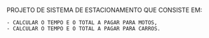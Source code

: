 PROJETO DE SISTEMA DE ESTACIONAMENTO QUE CONSISTE EM:

    - CALCULAR O TEMPO E O TOTAL A PAGAR PARA MOTOS,
    - CALCULAR O TEMPO E O TOTAL A PAGAR PARA CARROS.
